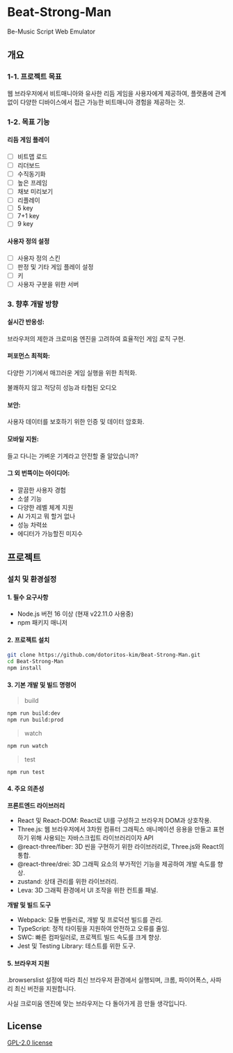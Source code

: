 # Beat-Strong-Man

Be-Music Script Web Emulator

## 개요

### 1-1. 프로젝트 목표

웹 브라우저에서 비트매니아와 유사한 리듬 게임을 사용자에게 제공하여, 플랫폼에 관계없이 다양한 디바이스에서 접근 가능한 비트매니아 경험을 제공하는 것.

### 1-2. 목표 기능

#### 리듬 게임 플레이

-   [ ] 비트맵 로드
-   [ ] 리더보드
-   [ ] 수직동기화
-   [ ] 높은 프레임
-   [ ] 채보 미리보기
-   [ ] 리플레이
-   [ ] 5 key
-   [ ] 7+1 key
-   [ ] 9 key

#### 사용자 정의 설정

-   [ ] 사용자 정의 스킨
-   [ ] 판정 및 기타 게임 플레이 설정
-   [ ] 키
-   [ ] 사용자 구분을 위한 서버

### 3. 향후 개발 방향

#### 실시간 반응성:

브라우저의 제한과 크로미움 엔진을 고려하여 효율적인 게임 로직 구현.

#### 퍼포먼스 최적화:

다양한 기기에서 매끄러운 게임 실행을 위한 최적화.

불쾌하지 않고 적당히 성능과 타협된 오디오

#### 보안:

사용자 데이터를 보호하기 위한 인증 및 데이터 암호화.

#### 모바일 지원:

들고 다니는 가벼운 기계라고 안전할 줄 알았습니까?

#### 그 외 번뜩이는 아이디어:

-   깔끔한 사용자 경험
-   소셜 기능
-   다양한 레벨 체계 지원
-   AI 가지고 뭐 할거 없나
-   성능 차력쑈
-   에디터가 가능할진 미지수

## 프로젝트

### 설치 및 환경설정

#### 1. 필수 요구사항

-   Node.js 버전 16 이상 (현재 v22.11.0 사용중)
-   npm 패키지 매니저

#### 2. 프로젝트 설치

```bash
git clone https://github.com/dotoritos-kim/Beat-Strong-Man.git
cd Beat-Strong-Man
npm install
```

#### 3. 기본 개발 및 빌드 명령어

> build

```bash
npm run build:dev
npm run build:prod
```

> watch

```bash
npm run watch
```

> test

```bash
npm run test
```

#### 4. 주요 의존성

**프론트엔드 라이브러리**

-   React 및 React-DOM: React로 UI를 구성하고 브라우저 DOM과 상호작용.
-   Three.js: 웹 브라우저에서 3차원 컴퓨터 그래픽스 애니메이션 응용을 만들고 표현하기 위해 사용되는 자바스크립트 라이브러리이자 API
-   @react-three/fiber: 3D 씬을 구현하기 위한 라이브러리로, Three.js와 React의 통합.
-   @react-three/drei: 3D 그래픽 요소의 부가적인 기능을 제공하여 개발 속도를 향상.
-   zustand: 상태 관리를 위한 라이브러리.
-   Leva: 3D 그래픽 환경에서 UI 조작을 위한 컨트롤 패널.

**개발 및 빌드 도구**

-   Webpack: 모듈 번들러로, 개발 및 프로덕션 빌드를 관리.
-   TypeScript: 정적 타이핑을 지원하여 안전하고 오류를 줄임.
-   SWC: 빠른 컴파일러로, 프로젝트 빌드 속도를 크게 향상.
-   Jest 및 Testing Library: 테스트를 위한 도구.

#### 5. 브라우저 지원

.browserslist 설정에 따라 최신 브라우저 환경에서 실행되며, 크롬, 파이어폭스, 사파리 최신 버전을 지원합니다.

사실 크로미움 엔진에 맞는 브라우저는 다 돌아가게 끔 만들 생각입니다.

## License

[GPL-2.0 license](https://www.gnu.org/licenses/old-licenses/gpl-2.0.html)
